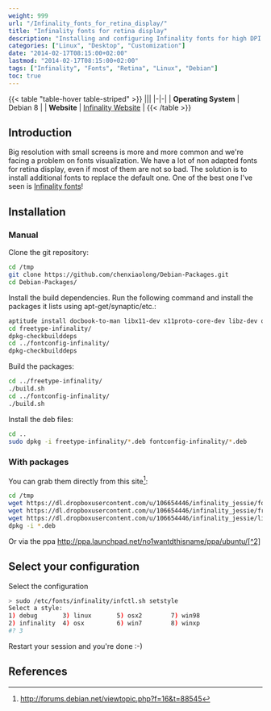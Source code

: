 ```yaml
---
weight: 999
url: "/Infinality_fonts_for_retina_display/"
title: "Infinality fonts for retina display"
description: "Installing and configuring Infinality fonts for high DPI screens and retina displays on Linux"
categories: ["Linux", "Desktop", "Customization"]
date: "2014-02-17T08:15:00+02:00"
lastmod: "2014-02-17T08:15:00+02:00"
tags: ["Infinality", "Fonts", "Retina", "Linux", "Debian"]
toc: true
---
```


{{< table "table-hover table-striped" >}}
|||
|-|-|
| **Operating System** | Debian 8 |
| **Website** | [Infinality Website](https://www.infinality.net/blog/) |
{{< /table >}}

## Introduction

Big resolution with small screens is more and more common and we're facing a problem on fonts visualization. We have a lot of non adapted fonts for retina display, even if most of them are not so bad. The solution is to install additional fonts to replace the default one. One of the best one I've seen is [Infinality fonts](https://www.infinality.net/blog/)!

## Installation

### Manual

Clone the git repository:

```bash
cd /tmp
git clone https://github.com/chenxiaolong/Debian-Packages.git
cd Debian-Packages/
```

Install the build dependencies. Run the following command and install the packages it lists using apt-get/synaptic/etc.:

```bash
aptitude install docbook-to-man libx11-dev x11proto-core-dev libz-dev quilt
cd freetype-infinality/
dpkg-checkbuilddeps
cd ../fontconfig-infinality/
dpkg-checkbuilddeps
```

Build the packages:

```bash
cd ../freetype-infinality/
./build.sh
cd ../fontconfig-infinality/
./build.sh
```

Install the deb files:

```bash
cd ..
sudo dpkg -i freetype-infinality/*.deb fontconfig-infinality/*.deb
```

### With packages

You can grab them directly from this site[^1]:

```bash
cd /tmp
wget https://dl.dropboxusercontent.com/u/106654446/infinality_jessie/fontconfig-infinality_1-2_all.deb
wget https://dl.dropboxusercontent.com/u/106654446/infinality_jessie/freetype-infinality_2.4.9-3_all.deb
wget https://dl.dropboxusercontent.com/u/106654446/infinality_jessie/libfreetype-infinality6_2.4.9-3_amd64.deb
dpkg -i *.deb
```

Or via the ppa http://ppa.launchpad.net/no1wantdthisname/ppa/ubuntu/[^2]

## Select your configuration

Select the configuration

```bash
> sudo /etc/fonts/infinality/infctl.sh setstyle
Select a style:
1) debug       3) linux	      5) osx2	     7) win98
2) infinality  4) osx	      6) win7	     8) winxp
#? 3
```

Restart your session and you're done :-)

## References

[^1]: http://forums.debian.net/viewtopic.php?f=16&t=88545
[^2]: http://www.webupd8.org/2013/06/better-font-rendering-in-linux-with.html
